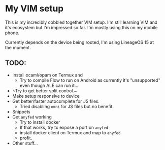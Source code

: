# My VIM setup

This is my incredibly cobbled together VIM setup. I'm still learning VIM and it's ecosystem but I'm impressed so far. I'm mostly using this on my mobile phone.

Currently depends on the device being rooted, I'm using LineageOS 15 at the moment.

## TODO:

* Install ocaml/opam on Termux and
  * Try to compile Flow to run on Android as currently it's "unsupported" even though ALE can run it...
* ~Try to get better split control.~
* Make setup responsive to device
* Get better/faster autocomplete for JS files.
  * Tried disabling `omni` for JS files but no benefit.
* Snippets
* Get `anyfed` working
  * Try to install docker
  * If that works, try to expose a port on `anyfed`
  * install docker client on Termux and map to `anyfed`
  * profit.
* Other stuff... 